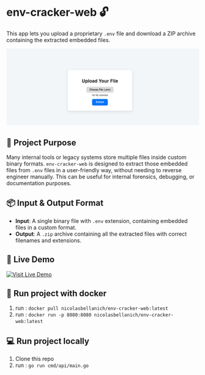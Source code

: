 # env-cracker-web 🔓

This app lets you upload a proprietary `.env` file and download a ZIP archive containing the extracted embedded files.

![Image of the app](./app.png)

## 📝 Project Purpose

Many internal tools or legacy systems store multiple files inside custom binary formats. `env-cracker-web` is designed to extract those embedded files from `.env` files in a user-friendly way, without needing to reverse engineer manually. This can be useful for internal forensics, debugging, or documentation purposes.

## 📦 Input & Output Format

- **Input**: A single binary file with `.env` extension, containing embedded files in a custom format.
- **Output**: A `.zip` archive containing all the extracted files with correct filenames and extensions.


## 🔗 Live Demo

[![Visit Live Demo](https://img.shields.io/badge/Visit-Demo-blue?style=for-the-badge)](https://env-cracker-web-production.up.railway.app/)


## 🐳 Run project with docker 

1. run :  `docker pull nicolasbellanich/env-cracker-web:latest`
1. run :  `docker run -p 8080:8080 nicolasbellanich/env-cracker-web:latest`


## 💻 Run project locally 

1. Clone this repo
2. run : `go run cmd/api/main.go`